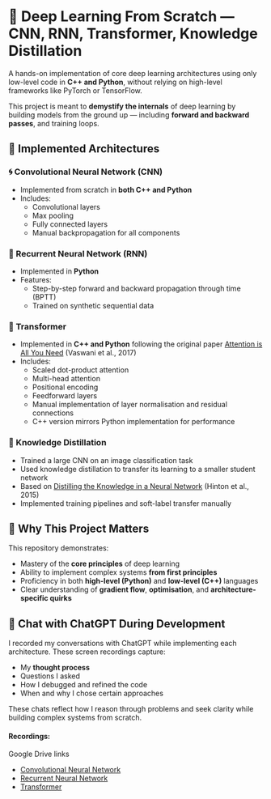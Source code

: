 # 🧠 Deep Learning From Scratch — CNN, RNN, Transformer, Knowledge Distillation

A hands-on implementation of core deep learning architectures using only low-level code in **C++ and Python**, without relying on high-level frameworks like PyTorch or TensorFlow.

This project is meant to **demystify the internals** of deep learning by building models from the ground up — including **forward and backward passes**, and training loops.

## 🔧 Implemented Architectures

### 🌀 Convolutional Neural Network (CNN)

* Implemented from scratch in **both C++ and Python**
* Includes:
    * Convolutional layers 
    * Max pooling
    * Fully connected layers
    * Manual backpropagation for all components


### 🔁 Recurrent Neural Network (RNN)

* Implemented in **Python**
* Features:
    * Step-by-step forward and backward propagation through time (BPTT)
    * Trained on synthetic sequential data

### 🔺 Transformer

* Implemented in **C++ and Python** following the original paper [Attention is All You Need](https://arxiv.org/abs/1706.03762) (Vaswani et al., 2017)
* Includes:
    * Scaled dot-product attention
    * Multi-head attention
    * Positional encoding
    * Feedforward layers
    * Manual implementation of layer normalisation and residual connections
    * C++ version mirrors Python implementation for performance


### 🧪 Knowledge Distillation

* Trained a large CNN on an image classification task
* Used knowledge distillation to transfer its learning to a smaller student network
* Based on [Distilling the Knowledge in a Neural Network](https://arxiv.org/abs/1503.02531) (Hinton et al., 2015)
* Implemented training pipelines and soft-label transfer manually

## 🚀 Why This Project Matters

This repository demonstrates:

* Mastery of the **core principles** of deep learning
* Ability to implement complex systems **from first principles**
* Proficiency in both **high-level (Python)** and **low-level (C++)** languages
* Clear understanding of **gradient flow**, **optimisation**, and **architecture-specific quirks**

## 💬 Chat with ChatGPT During Development

I recorded my conversations with ChatGPT while implementing each architecture. These screen recordings capture:

* My **thought process**
* Questions I asked
* How I debugged and refined the code
* When and why I chose certain approaches

These chats reflect how I reason through problems and seek clarity while building complex systems from scratch.

#### Recordings:

Google Drive links

* [Convolutional Neural Network](https://drive.google.com/file/d/1w7rWWJZArWKC4kmjgELlcj9vacIqO7AT/view?usp=drive_link)
* [Recurrent Neural Network](https://drive.google.com/file/d/1PfsBpNzq7PcNVmFOoxgZ1M0S6XZH_SVo/view?usp=drive_link)
* [Transformer](https://drive.google.com/file/d/1xbDsGyZbDak8zwwl6fPTgebaPto5G3mI/view?usp=drive_link)
